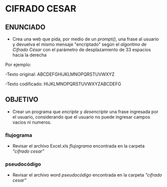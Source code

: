 # CIFRADO CESAR
## ENUNCIADO
- Crea una web que pida, por medio de un _prompt()_, una frase al usuario y devuelva el mismo mensaje "encriptado" según el _algoritmo de Cifrado César_ con el parámetro de desplazamiento de 33 espacios hacia la derecha

 Por ejemplo:

  -Texto original: ABCDEFGHIJKLMNOPQRSTUVWXYZ

  -Texto codificado: HIJKLMNOPQRSTUVWXYZABCDEFG

## OBJETIVO
- Crear un programa que _encripte_ y _desencripte_ una frase ingresada por el usuario, considerando que el usuario no puede ingresar campos vacios ni numeros.

### flujograma
 - Revisar el archivo Excel.xls _flujograma_ encontrada en la carpeta _"cifrado cesar"_ 

### pseudocódigo
 - Revisar el archivo word _pseudocódigo_ encontrada en la carpeta _"cifrado cesar"_

